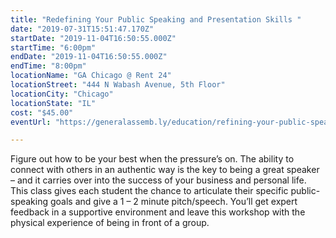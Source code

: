 ```yaml
---
title: "Redefining Your Public Speaking and Presentation Skills "
date: "2019-07-31T15:51:47.170Z"
startDate: "2019-11-04T16:50:55.000Z"
startTime: "6:00pm"
endDate: "2019-11-04T16:50:55.000Z"
endTime: "8:00pm"
locationName: "GA Chicago @ Rent 24"
locationStreet: "444 N Wabash Avenue, 5th Floor"
locationCity: "Chicago"
locationState: "IL"
cost: "$45.00"
eventUrl: "https://generalassemb.ly/education/refining-your-public-speaking-and-presentation-skills/chicago/84951"

---
```


Figure out how to be your best when the pressure’s on. The ability to connect with others in an authentic way is the key to being a great speaker – and it carries over into the success of your business and personal life. This class gives each student the chance to articulate their specific public-speaking goals and give a 1 – 2 minute pitch/speech. You’ll get expert feedback in a supportive environment and leave this workshop with the physical experience of being in front of a group.

